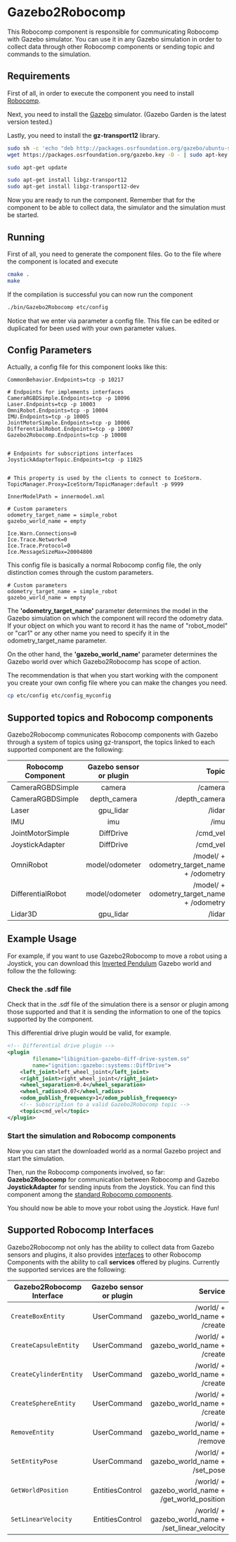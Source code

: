 # Gazebo2Robocomp

<p> This Robocomp component is responsible for communicating Robocomp with Gazebo
simulator. You can use it in any Gazebo simulation in order to collect data through 
other Robocomp components or sending topic and commands to the simulation.
</p>

## Requirements


<p> First of all, in order to execute the component you need to install 
<a href="https://github.com/robocomp/robocomp">Robocomp</a>.
</p>

<p> Next, you need to install the <a href="https://gazebosim.org/docs/garden/install_ubuntu">Gazebo</a> simulator. (Gazebo Garden is the latest version tested.)
</p>

<p> Lastly, you need to install the <strong>gz-transport12</strong> library.
</p>

```bash
sudo sh -c 'echo "deb http://packages.osrfoundation.org/gazebo/ubuntu-stable `lsb_release -cs` main" > /etc/apt/sources.list.d/gazebo-stable.list'
wget https://packages.osrfoundation.org/gazebo.key -O - | sudo apt-key add -

sudo apt-get update

sudo apt-get install libgz-transport12
sudo apt-get install libgz-transport12-dev
```

<p> Now you are ready to run the component. Remember that for the component 
to be able to collect data, the simulator and the simulation must be started.
</p>



## Running

<p> First of all, you need to generate the component files. Go to the file where
the component is located and execute </p>

```bash
cmake .
make
```

<p> If the compilation is successful you can now run the component </p>

```bash
./bin/Gazebo2Robocomp etc/config 
```

<p> Notice that we enter via parameter a config file. This file can be edited or duplicated 
for been used with your own parameter values. </p>


## Config Parameters

<p> Actually, a config file for this component looks like this: </p>

    CommonBehavior.Endpoints=tcp -p 10217

    # Endpoints for implements interfaces
    CameraRGBDSimple.Endpoints=tcp -p 10096
    Laser.Endpoints=tcp -p 10003
    OmniRobot.Endpoints=tcp -p 10004
    IMU.Endpoints=tcp -p 10005
    JointMotorSimple.Endpoints=tcp -p 10006
    DifferentialRobot.Endpoints=tcp -p 10007
    Gazebo2Robocomp.Endpoints=tcp -p 10008


    # Endpoints for subscriptions interfaces
    JoystickAdapterTopic.Endpoints=tcp -p 11025


    # This property is used by the clients to connect to IceStorm.
    TopicManager.Proxy=IceStorm/TopicManager:default -p 9999
    
    InnerModelPath = innermodel.xml

    # Custom parameters
    odometry_target_name = simple_robot
    gazebo_world_name = empty

    Ice.Warn.Connections=0
    Ice.Trace.Network=0
    Ice.Trace.Protocol=0
    Ice.MessageSizeMax=20004800

<p> This config file is basically a normal Robocomp config file, the only distinction 
comes through the custom parameters.
</p>

    # Custom parameters
    odometry_target_name = simple_robot
    gazebo_world_name = empty

<p> The <strong>'odometry_target_name'</strong> parameter determines the model in the Gazebo simulation on which 
the component will record the odometry data.
If your object on which you want to record it has the name 
of "robot_model" or "car1" or any other name you need to specify it
in the odometry_target_name parameter.

On the other hand, the <strong>'gazebo_world_name'</strong> parameter determines the Gazebo world over 
which Gazebo2Robocomp has scope of action.

The recommendation is that when you start working with the component 
you create your own config file where you can make the changes you need.
</p>

```bash
cp etc/config etc/config_myconfig
````

## Supported topics and Robocomp components

<p> Gazebo2Robocomp communicates Robocomp components with Gazebo through a 
system of topics using gz-transport, the topics linked to each supported 
component are the following:
</p>

| Robocomp Component | Gazebo sensor or plugin |                                      Topic |
|--------------------|:-----------------------:|-------------------------------------------:|
| CameraRGBDSimple   |         camera          |                                    /camera |
| CameraRGBDSimple   |      depth_camera       |                              /depth_camera |
| Laser              |        gpu_lidar        |                                     /lidar |
| IMU                |           imu           |                                       /imu |
| JointMotorSimple   |        DiffDrive        |                                   /cmd_vel |
| JoystickAdapter    |        DiffDrive        |                                   /cmd_vel |
| OmniRobot          |     model/odometer      | /model/ + odometry_target_name + /odometry |
| DifferentialRobot  |     model/odometer      | /model/ + odometry_target_name + /odometry |
| Lidar3D            |        gpu_lidar        |                                    /lidar  |


## Example Usage

<p>
For example, if you want to use Gazebo2Robocomp to move a robot using a Joystick,
you can download this <a href="https://github.com/SergioTrac/GazeboWorld_InvertedPendulum">Inverted Pendulum</a> Gazebo world and follow the
the following:
</p>

### Check the .sdf file

<p>
Check that in the .sdf file of the simulation there is a sensor or 
plugin among those supported and that it is sending the information to 
one of the topics supported by the component.
</p>

<p>
This differential drive plugin would be valid, for example.
</p>

```xml
<!-- Differential drive plugin -->
<plugin
        filename="libignition-gazebo-diff-drive-system.so"
        name="ignition::gazebo::systems::DiffDrive">
    <left_joint>left_wheel_joint</left_joint>
    <right_joint>right_wheel_joint</right_joint>
    <wheel_separation>0.4</wheel_separation>
    <wheel_radius>0.07</wheel_radius>
    <odom_publish_frequency>1</odom_publish_frequency>
    <!-- Subscription to a valid Gazebo2Robocomp topic -->
    <topic>cmd_vel</topic>
</plugin>
```

### Start the simulation and Robocomp components 

<p> Now you can start the downloaded world as a normal Gazebo project
and start the simulation.
</p>

<p>
Then, run the Robocomp components involved, so far: <br>
<strong>Gazebo2Robocomp</strong> for communication between Robocomp and Gazebo <br>
<strong>JoystickAdapter</strong> for sending inputs from the Joystick. You can find this component among 
the <a href="https://github.com/robocomp/robocomp-robolab"> standard Robocomp components</a>.
</p>

<p>
You should now be able to move your robot using the Joystick. Have fun!
</p>

## Supported Robocomp Interfaces

<p> Gazebo2Robocomp not only has the ability to collect data from Gazebo sensors 
and plugins, it also provides <a href="https://github.com/robocomp/robocomp/blob/development/interfaces/IDSLs/Gazebo2Robocomp.idsl">interfaces</a> to other Robocomp Components with the ability to call <strong>services</strong> offered by plugins. 
Currently the supported services are the following:
</p>


| Gazebo2Robocomp Interface | Gazebo sensor or plugin |                                            Service |
|---------------------------|:-----------------------:|---------------------------------------------------:|
| `CreateBoxEntity`         |       UserCommand       |              /world/ + gazebo_world_name + /create |
| `CreateCapsuleEntity`     |       UserCommand       |              /world/ + gazebo_world_name + /create |
| `CreateCylinderEntity`    |       UserCommand       |              /world/ + gazebo_world_name + /create |
| `CreateSphereEntity`      |       UserCommand       |              /world/ + gazebo_world_name + /create |
| `RemoveEntity`            |       UserCommand       |              /world/ + gazebo_world_name + /remove |
| `SetEntityPose`           |       UserCommand       |            /world/ + gazebo_world_name + /set_pose |
| `GetWorldPosition`        |     EntitiesControl     |  /world/ + gazebo_world_name + /get_world_position |
| `SetLinearVelocity`       |   EntitiesControl       | /world/ + gazebo_world_name + /set_linear_velocity |

